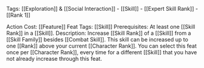 Tags: [[Exploration]] & [[Social Interaction]] - [[Skill]] - [[Expert Skill Rank]] - [[Rank 1]]

Action Cost: [[Feature]] 
Feat Tags: [[Skill]] 
Prerequisites: At least one [[Skill Rank]] in a [[Skill]].
Description: Increase [[Skill Rank]] of a [[Skill]] from a [[Skill Family]] besides [[Combat Skill]]. This skill can be increased up to one [[Rank]] above your current [[Character Rank]]. You can select this feat once per [[Character Rank]], every time for a different [[Skill]] that you have not already increase through this feat.